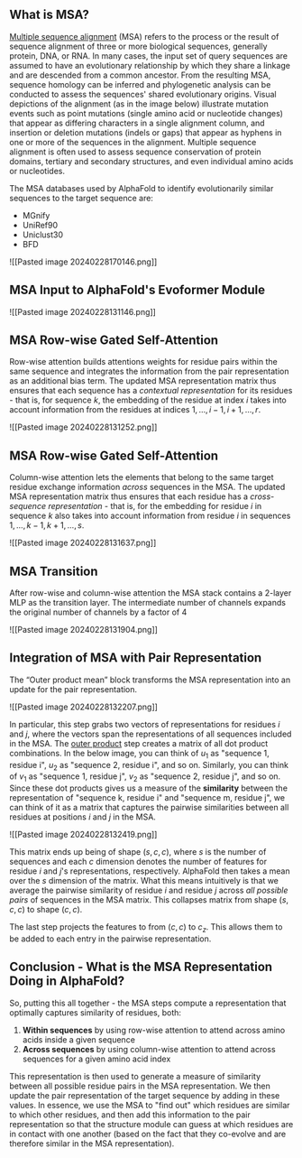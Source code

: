## What is MSA?

[Multiple sequence alignment](https://en.wikipedia.org/wiki/Multiple_sequence_alignment) (MSA) refers to the process or the result of sequence alignment of three or more biological sequences, generally protein, DNA, or RNA. In many cases, the input set of query sequences are assumed to have an evolutionary relationship by which they share a linkage and are descended from a common ancestor. From the resulting MSA, sequence homology can be inferred and phylogenetic analysis can be conducted to assess the sequences' shared evolutionary origins. Visual depictions of the alignment (as in the image below) illustrate mutation events such as point mutations (single amino acid or nucleotide changes) that appear as differing characters in a single alignment column, and insertion or deletion mutations (indels or gaps) that appear as hyphens in one or more of the sequences in the alignment. Multiple sequence alignment is often used to assess sequence conservation of protein domains, tertiary and secondary structures, and even individual amino acids or nucleotides.

The MSA databases used by AlphaFold to identify evolutionarily similar sequences to the target sequence are:
- MGnify
- UniRef90
- Uniclust30
- BFD

![[Pasted image 20240228170146.png]]

## MSA Input to AlphaFold's Evoformer Module

![[Pasted image 20240228131146.png]]

## MSA Row-wise Gated Self-Attention

Row-wise attention builds attentions weights for residue pairs within the same sequence and integrates the information from the pair representation as an additional bias term. The updated MSA representation matrix thus ensures that each sequence has a *contextual representation* for its residues - that is, for sequence $k$, the embedding of the residue at index $i$ takes into account information from the residues at indices $1, \ldots, i-1, i+1, \ldots, r$.

![[Pasted image 20240228131252.png]]

## MSA Row-wise Gated Self-Attention

Column-wise attention lets the elements that belong to the same target residue exchange information *across* sequences in the MSA. The updated MSA representation matrix thus ensures that each residue has a *cross-sequence representation* - that is, for the embedding for residue $i$ in sequence $k$ also takes into account information from residue $i$ in sequences $1, \ldots, k-1, k+1, \ldots, s$.

![[Pasted image 20240228131637.png]]

## MSA Transition


After row-wise and column-wise attention the MSA stack contains a 2-layer MLP as the transition layer. The intermediate number of channels expands the original number of channels by a factor of 4

![[Pasted image 20240228131904.png]]

## Integration of MSA with Pair Representation 

The “Outer product mean” block transforms the MSA representation into an update for the pair representation. 

![[Pasted image 20240228132207.png]]

In particular, this step grabs two vectors of representations for residues $i$ and $j$, where the vectors span the representations of all sequences included in the MSA. The [outer product](https://en.wikipedia.org/wiki/Outer_product) step creates a matrix of all dot product combinations. In the below image, you can think of $u_1$ as "sequence 1, residue i", $u_2$ as "sequence 2, residue i", and so on. Similarly, you can think of $v_1$ as "sequence 1, residue j", $v_2$ as "sequence 2, residue j", and so on. Since these dot products gives us a measure of the **similarity** between the representation of "sequence k, residue i" and "sequence m, residue j", we can think of it as a matrix that captures the pairwise similarities between all residues at positions $i$ and $j$ in the MSA.

![[Pasted image 20240228132419.png]]

This matrix ends up being of shape $(s, c, c)$, where $s$ is the number of sequences and each $c$ dimension denotes the number of features for residue $i$ and $j$'s representations, respectively. AlphaFold then takes a mean over the $s$ dimension of the matrix. What this means intuitively is that we average the pairwise similarity of residue $i$ and residue $j$ across *all possible pairs* of sequences in the MSA matrix. This collapses matrix from shape $(s, c, c)$ to shape $(c, c)$.

The last step projects the features to from $(c, c)$ to $c_z$. This allows them to be added to each entry in the pairwise representation.

## Conclusion - What is the MSA Representation Doing in AlphaFold?

So, putting this all together - the MSA steps compute a representation that optimally captures similarity of residues, both:
1. **Within sequences** by using row-wise attention to attend across amino acids inside a given sequence
2. **Across sequences** by using column-wise attention to attend across sequences for a given amino acid index

This representation is then used to generate a measure of similarity between all possible residue pairs in the MSA representation. We then update the pair representation of the target sequence by adding in these values. In essence, we use the MSA to "find out" which residues are similar to which other residues, and then add this information to the pair representation so that the structure module can guess at which residues are in contact with one another (based on the fact that they co-evolve and are therefore similar in the MSA representation).